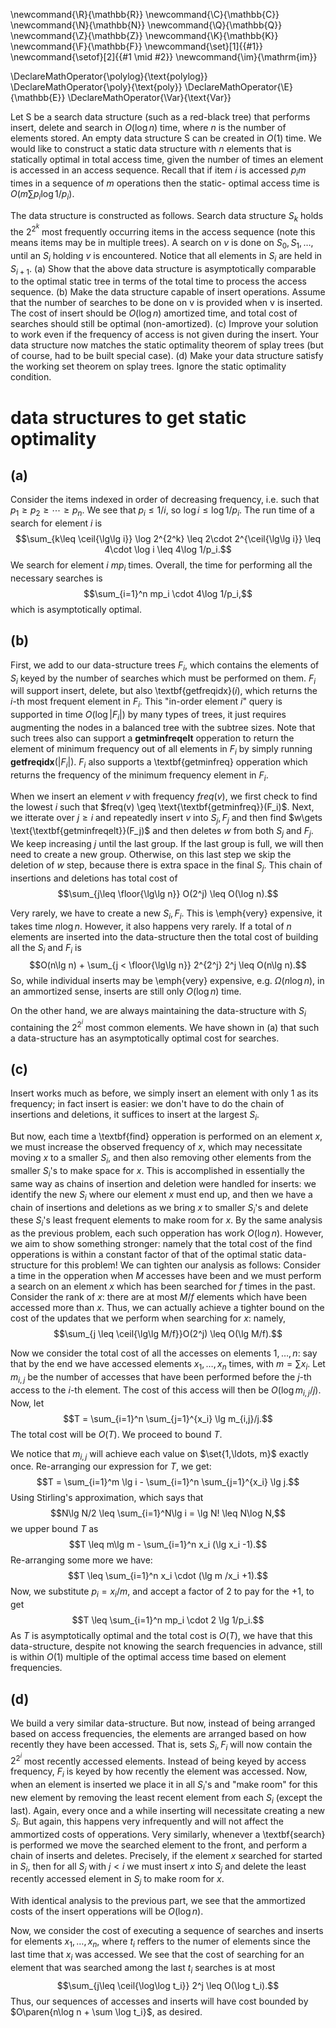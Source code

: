 \newcommand{\R}{\mathbb{R}}
\newcommand{\C}{\mathbb{C}}
\newcommand{\N}{\mathbb{N}}
\newcommand{\Q}{\mathbb{Q}}
\newcommand{\Z}{\mathbb{Z}}
\newcommand{\K}{\mathbb{K}}
\newcommand{\F}{\mathbb{F}}
\newcommand{\set}[1]{\{#1\}}
\newcommand{\setof}[2]{\{#1 \mid #2\}}
\newcommand{\im}{\mathrm{im}}

\DeclareMathOperator{\polylog}{\text{polylog}}
\DeclareMathOperator{\poly}{\text{poly}}
\DeclareMathOperator{\E}{\mathbb{E}}
\DeclareMathOperator{\Var}{\text{Var}}


Let S be a search data structure (such as a red-black tree) that performs
insert, delete and search in $O(\log n)$ time, where $n$ is the number of elements stored. An
empty data structure S can be created in $O(1)$ time.
We would like to construct a static data structure with $n$ elements that is statically optimal
in total access time, given the number of times an element is accessed in an access sequence.
Recall that if item $i$ is accessed $p_i m$ times in a sequence of $m$ operations then the static-
optimal access time is $O(m \sum p_i \log 1/p_i )$.

The data structure is constructed as follows. Search data structure $S_k$ holds the $2^{2^k}$
most frequently occurring items in the access sequence (note this means items may be in multiple
trees). A search on $v$ is done on $S_0 , S_1,\ldots,$ until an $S_i$ holding $v$ is encountered. Notice that
all elements in $S_i$ are held in $S_{i+1}$.
(a) Show that the above data structure is asymptotically comparable to the optimal
static tree in terms of the total time to process the access sequence.
(b) Make the data structure capable of insert operations. Assume that the number of
searches to be done on v is provided when v is inserted. The cost of insert should
be $O(\log n)$ amortized time, and total cost of searches should still be optimal
(non-amortized).
(c) Improve your solution to work even if the frequency of access is not given during
the insert.
Your data structure now matches the static optimality theorem of
splay trees (but of course, had to be built special case).
(d) Make your data structure satisfy the working set theorem on splay trees. Ignore
the static optimality condition.

# data structures to get static optimality

## (a) 
Consider the items indexed in order of decreasing frequency,
i.e. such that $p_1\geq p_2\geq  \cdots \geq p_n.$ We see
that $p_i \leq 1/i$, so $\log i \leq \log 1/p_i$.
The run time of a search for element $i$ is $$\sum_{k\leq
\ceil{\lg\lg i}} \log 2^{2^k} \leq 2\cdot 2^{\ceil{\lg\lg i}}
\leq 4\cdot \log i \leq 4\log 1/p_i.$$
We search for element $i$ $mp_i$ times. Overall, the time for
performing all the necessary searches is 
$$\sum_{i=1}^n mp_i \cdot 4\log 1/p_i,$$
which is asymptotically optimal.

## (b)
First, we add to our data-structure trees $F_i$, which
contains the elements of $S_i$ keyed by the number of
searches which must be performed on them.
$F_i$ will support insert, delete, but also
\textbf{getfreqidx}$(i)$, which returns the $i$-th most
frequent element in $F_i$. This "in-order element $i$" query
is supported in time $O(\log |F_i|)$ by many types of trees,
it just requires augmenting the nodes in a balanced tree with
the subtree sizes. Note that such trees also can support a
**getminfreqelt** opperation to return the element of
minimum frequency out of all elements in $F_i$ by simply
running **getfreqidx**$(|F_i|)$. $F_i$ also supports a
\textbf{getminfreq} opperation which returns the frequency of
the minimum frequency element in $F_i$.

When we insert an element $v$ with frequency $freq(v)$, we
first check to find the lowest $i$ such that $freq(v) \geq
\text{\textbf{getminfreq}}(F_i)$. 
Next, we itterate over $j\geq i$ and repeatedly 
insert $v$ into $S_j, F_j$ and then find $w\gets
\text{\textbf{getminfreqelt}}(F_j)$ and then deletes $w$ from
both $S_j$ and $F_j$. We keep increasing $j$ until the last
group. If the last group is full, we will then need to create
a new group. Otherwise, on this last step we skip the
deletion of $w$ step, because there is extra space in the
final $S_j$.
This chain of insertions and deletions has total cost of  
$$\sum_{j\leq \floor{\lg\lg n}} O(2^j) \leq O(\log n).$$

Very rarely, we have to create a new $S_i, F_i$. This is
\emph{very} expensive, it takes time $n\log n$. However, it
also happens very rarely. 
If a total of $n$ elements are inserted into the
data-structure then the total cost of building all the $S_i$ and
$F_i$ is 
$$O(n\lg n) + \sum_{j < \floor{\lg\lg n}} 2^{2^j} 2^j \leq O(n\lg n).$$
So, while individual inserts may be \emph{very} expensive,
e.g. $\Omega(n\log n)$, in an ammortized sense, inserts are
still only $O(\log n)$ time.

On the other hand, we are always maintaining the
data-structure with $S_i$ containing the $2^{2^i}$ most
common elements. We have shown in (a) that such a
data-structure has an asymptotically optimal cost for
searches.

## (c) 
Insert works much as before, we simply insert an element
with only $1$ as its frequency; in fact insert is easier: we
don't have to do the chain of insertions and deletions, it
suffices to insert at the largest $S_i$.

But now, each time a \textbf{find} opperation is performed on
an element $x$, we must increase the observed frequency of
$x$, which may necessitate moving $x$ to a smaller $S_i$, and
then also removing other elements from the smaller $S_i$'s to
make space for $x$. This is accomplished in essentially the
same way as chains of insertion and deletion were handled for
inserts: we identify the new $S_i$ where our element $x$ must
end up, and then we have a chain of insertions and deletions
as we bring $x$ to smaller $S_i$'s and delete these $S_i$'s
least frequent elements to make room for $x$. By the same
analysis as the previous problem, each such opperation has
work $O(\log n)$. However, we aim to show something stronger:
namely that the total cost of the find opperations is within
a constant factor of that of the optimal static
data-structure for this problem! We can tighten our analysis
as follows:
Consider a time in the opperation when $M$ accesses have been
and we must perform a search on an element $x$ which has been
searched for $f$ times in the past. Consider the rank of $x$:
there are at most $M/f$ elements which have been accessed
more than $x$. Thus, we can actually achieve a tighter bound
on the cost of the updates that we perform when searching for
$x$: namely, $$\sum_{j \leq \ceil{\lg\lg M/f}}O(2^j) \leq O(\lg M/f).$$

Now we consider the total cost of all the accesses on
elements $1,\ldots, n$: say that by the end we have accessed
elements $x_1,\ldots, x_n$ times, with $m = \sum x_i$.
Let $m_{i,j}$ be the number of accesses that have been
performed before the $j$-th access to the $i$-th element. The
cost of this access will then be $O(\log m_{i,j}/j).$
Now, let 
$$T = \sum_{i=1}^n \sum_{j=1}^{x_i} \lg m_{i,j}/j.$$
The total cost will be $O(T)$. We proceed to bound $T$.

We notice that $m_{i,j}$ will achieve each value on
$\set{1,\ldots, m}$ exactly once. Re-arranging our expression
for $T$, we get: 
$$T = \sum_{i=1}^m \lg i - \sum_{i=1}^n \sum_{j=1}^{x_i} \lg j.$$
Using Stirling's approximation, which says that
$$N\lg N/2 \leq \sum_{i=1}^N\lg i = \lg N! \leq N\log N,$$ we
upper bound $T$ as
$$T \leq m\lg m - \sum_{i=1}^n x_i (\lg x_i -1).$$
Re-arranging some more we have:
$$T \leq \sum_{i=1}^n x_i \cdot (\lg m /x_i +1).$$
Now, we substitute $p_i = x_i/m$, and accept a factor of $2$
to pay for the $+1$, to get 
$$T \leq \sum_{i=1}^n mp_i \cdot 2 \lg 1/p_i.$$
As $T$ is asymptotically optimal and the total cost is
$O(T)$, we have that this data-structure, despite not knowing
the search frequencies in advance, still is within $O(1)$
multiple of the optimal access time based on element
frequencies.

## (d)
We build a very similar data-structure. But now, instead
of being arranged based on access frequencies, the elements
are arranged based on how recently they have been accessed.
That is, sets $S_i,F_i$ will now contain the $2^{2^i}$ most
recently accessed elements. Instead of being keyed by
access frequency, $F_i$ is keyed by how recently the element
was accessed.
Now, when an element is inserted we place it in all $S_i$'s
and "make room" for this new element by removing the least
recent element from each $S_i$ (except the last). Again,
every once and a while inserting will necessitate creating a
new $S_i$. But again, this happens very infrequently and will
not affect the ammortized costs of opperations.
Very similarly, whenever a \textbf{search} is performed we
move the searched element to the front, and perform a chain
of inserts and deletes. Precisely, if the element $x$ searched
for started in $S_i$, then for all $S_j$ with $j < i$ we
must insert $x$ into $S_j$ and delete the least recently
accessed element in $S_j$ to make room for $x$.

With identical analysis to the previous part, we see that the
ammortized costs of the insert opperations will be $O(\log n).$

Now, we consider the cost of executing a sequence of searches
and inserts for elements $x_1,\ldots, x_n$, where $t_i$
reffers to the numer of elements since the last time that
$x_i$ was accessed. We see that the cost of searching for an
element that was searched among the last $t_i$ searches is at
most $$\sum_{j\leq \ceil{\log\log t_i}} 2^j \leq O(\log
t_i).$$ Thus, our sequences of accesses and inserts will have
cost bounded by $O\paren{n\log n + \sum \log t_i}$, as desired.


